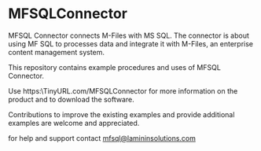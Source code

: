# MFSQLConnector
MFSQL Connector connects M-Files with MS SQL.  The connector is about using MF SQL to processes data and integrate it with M-Files, an enterprise content management system.

This repository contains example procedures and uses of MFSQL Connector.

Use https:\\TinyURL.com/MFSQLConnector for more information on the product and to download the software.

Contributions to improve the existing examples and provide additional examples are welcome and appreciated.

for help and support contact mfsql@lamininsolutions.com
